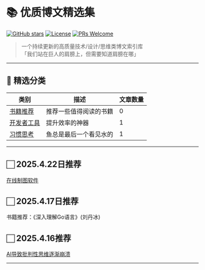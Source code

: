 # 📚 优质博文精选集

[![GitHub stars](https://img.shields.io/github/stars/Zhonghe-zhao/awesome-blogs?style=social)](https://github.com/Zhonghe-zhao/awesome-blogs)
[![License](https://img.shields.io/badge/license-MIT-blue.svg)](LICENSE)
[![PRs Welcome](https://img.shields.io/badge/PRs-welcome-brightgreen.svg)](CONTRIBUTING.md)

> 一个持续更新的高质量技术/设计/思维类博文索引库  
> 「我们站在巨人的肩膀上，但需要知道肩膀在哪」

---

## 🌟 精选分类

| 类别                | 描述                          | 文章数量 |
|---------------------|-------------------------------|---------|
| [书籍推荐](/blogs/books)    | 推荐一些值得阅读的书籍          | 0       |
| [开发者工具](/blogs/tools)     | 提升效率的神器                | 1       |
| [习惯思考](/blogs/thinking)    | 鱼总是最后一个看见水的              | 1       |

---

## 🏻 2025.4.22日推荐  <!-- auto-update-date -->

[在线制图软件](https://www.tldraw.com/)

## 🏻 2025.4.17日推荐  <!-- auto-update-date -->

书籍推荐：《深入理解Go语言》(刘丹冰)

## 🏻 2025.4.16推荐  <!-- auto-update-date -->

[AI导致批判性思维逐渐崩溃](https://www.dutchosintguy.com/post/the-slow-collapse-of-critical-thinking-in-osint-due-to-ai)

---
